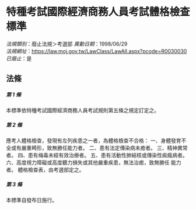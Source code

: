 # 特種考試國際經濟商務人員考試體格檢查標準

*法規類別*：廢止法規＞考選部
*異動日期*：1998/06/29  
*法規網址*：https://law.moj.gov.tw/LawClass/LawAll.aspx?pcode=R0030030
*已廢止*：是


## 法條
##### 第 1 條
本標準依特種考試國際經濟商務人員考試規則第五條之規定訂定之。

##### 第 2 條
應考人體格檢查，發現有左列疾患之一者，為體格檢查不合格：
一、身體發育不全或有嚴重畸形，致無勝任能力者。
二、患有法定傳染病未癒者。
三、精神異常者。
四、患有梅毒未經有效治療者。
五、患有活動性肺結核或傳染性痲瘋病者。
六、高度視力障礙或高度聽力損失或其他嚴重疾患，無法治癒，致無勝任
    能力者。
體格檢查表，由考選部定之。


##### 第 3 條
本標準自發布日施行。


